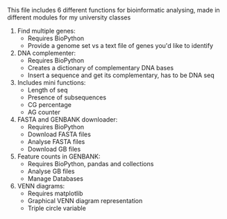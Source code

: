 This file includes 6 different functions for bioinformatic analysing, made in different modules for my university classes

1. Find multiple genes:
      - Requires BioPython
      - Provide a genome set vs a text file of genes you'd like to identify
2. DNA complementer:
      - Requires BioPython
      - Creates a dictionary of complementary DNA bases
      - Insert a sequence and get its complementary, has to be DNA seq
3. Includes mini functions:
      - Length of seq
      - Presence of subsequences
      - CG percentage
      - AG counter
4. FASTA and GENBANK downloader:
      - Requires BioPython
      - Download FASTA files
      - Analyse FASTA files
      - Download GB files
5. Feature counts in GENBANK:
      - Requires BioPython, pandas and collections
      - Analyse GB files
      - Manage Databases
6. VENN diagrams:
      - Requires matplotlib
      - Graphical VENN diagram representation
      - Triple circle variable
   
